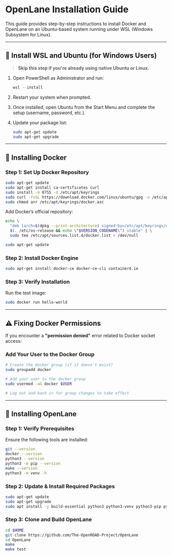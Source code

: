 # OpenLane Installation Guide

This guide provides step-by-step instructions to install Docker and OpenLane on an Ubuntu-based system running under WSL (Windows Subsystem for Linux).

---

## 🐧 Install WSL and Ubuntu (for Windows Users)

> **Skip this step if you're already using native Ubuntu or Linux.**

1. Open PowerShell as Administrator and run:
    ```powershell
    wsl --install
    ```

2. Restart your system when prompted.

3. Once installed, open Ubuntu from the Start Menu and complete the setup (username, password, etc.).

4. Update your package list:
    ```sh
    sudo apt-get update
    sudo apt-get upgrade
    ```

---
## 🐳 Installing Docker

### Step 1: Set Up Docker Repository

```sh
sudo apt-get update
sudo apt-get install ca-certificates curl
sudo install -m 0755 -d /etc/apt/keyrings
sudo curl -fsSL https://download.docker.com/linux/ubuntu/gpg -o /etc/apt/keyrings/docker.asc
sudo chmod a+r /etc/apt/keyrings/docker.asc
```

Add Docker’s official repository:

```sh
echo \
  "deb [arch=$(dpkg --print-architecture) signed-by=/etc/apt/keyrings/docker.asc] https://download.docker.com/linux/ubuntu \
  $(. /etc/os-release && echo \"$VERSION_CODENAME\") stable" | \
  sudo tee /etc/apt/sources.list.d/docker.list > /dev/null

sudo apt-get update
```

### Step 2: Install Docker Engine

```sh
sudo apt-get install docker-ce docker-ce-cli containerd.io
```

### Step 3: Verify Installation

Run the test image:

```sh
sudo docker run hello-world
```

---

## ⚠️ Fixing Docker Permissions

If you encounter a **"permission denied"** error related to Docker socket access:

### Add Your User to the Docker Group

```sh
# Create the docker group (if it doesn't exist)
sudo groupadd docker

# Add your user to the docker group
sudo usermod -aG docker $USER

# Log out and back in for group changes to take effect
```

---

## 🧰 Installing OpenLane

### Step 1: Verify Prerequisites

Ensure the following tools are installed:

```sh
git --version
docker --version
python3 --version
python3 -m pip --version
make --version
python3 -m venv -h
```

### Step 2: Update & Install Required Packages

```sh
sudo apt-get update
sudo apt-get upgrade
sudo apt install -y build-essential python3 python3-venv python3-pip python3-tk curl make git
```

### Step 3: Clone and Build OpenLane

```sh
cd $HOME
git clone https://github.com/The-OpenROAD-Project/OpenLane
cd OpenLane
make
make test
```


